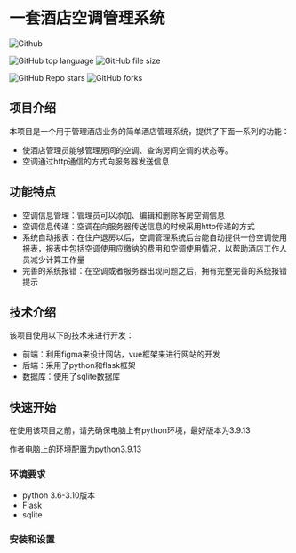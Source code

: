 # 一套酒店空调管理系统

![Github](https://img.shields.io/github/license/FlyingASea/My-SE-HomeWork)

![GitHub top language](https://img.shields.io/github/languages/top/FlyingASea/My-SE-HomeWork)
![GitHub file size](https://img.shields.io/github/languages/code-size/FlyingASea/My-SE-HomeWork)

![GitHub Repo stars](https://img.shields.io/github/stars/FlyingASea/My-SE-HomeWork?style=social)
![GitHub forks](https://img.shields.io/github/forks/FlyingASea/My-SE-HomeWork?style=social)

## 项目介绍

本项目是一个用于管理酒店业务的简单酒店管理系统，提供了下面一系列的功能：

- 使酒店管理员能够管理房间的空调、查询房间空调的状态等。
- 空调通过http通信的方式向服务器发送信息

## 功能特点

- 空调信息管理：管理员可以添加、编辑和删除客房空调信息
- 空调信息传递：空调在向服务器传送信息的时候采用http传递的方式
- 系统自动报表：在住户退房以后，空调管理系统后台能自动提供一份空调使用报表，报表中包括空调使用应缴纳的费用和空调使用情况，以帮助酒店工作人员减少计算工作量
- 完善的系统报错：在空调或者服务器出现问题之后，拥有完整完善的系统报错提示

## 技术介绍

该项目使用以下的技术来进行开发：

- 前端：利用figma来设计网站，vue框架来进行网站的开发
- 后端：采用了python和flask框架
- 数据库：使用了sqlite数据库

## 快速开始

在使用该项目之前，请先确保电脑上有python环境，最好版本为3.9.13

作者电脑上的环境配置为python3.9.13

### 环境要求
- python 3.6-3.10版本
- Flask 
- sqlite

### 安装和设置
